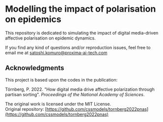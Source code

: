 # Modelling the impact of polarisation on epidemics
This repository is dedicated to simulating the impact of digital media-driven affective polarisation on epidemic dynamics.

If you find any kind of questions and/or reproduction issues, feel free to email me at satoshi.komuro@proxima-ai-tech.com

## Acknowledgments

This project is based upon the codes in the publication:

Törnberg, P. 2022. "How digital media drive affective polarization through partisan sorting". *Proceedings of the National Academy of Sciences*.

The original work is licensed under the MIT License.  
Original repository: [https://github.com/cssmodels/tornberg2022pnas](https://github.com/cssmodels/tornberg2022pnas)

